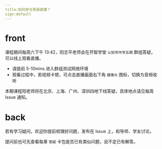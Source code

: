 ```yaml
---
title:如何参与答疑直播？
sign:default
---
```


# front
课程期间每周六下午 13:42，阳志平老师会在开智学堂 `认知写作学五期` 群组答疑，可以线上观看直播。

- 请提前 5-10mins 进入群组测试网络环境
- 观看过程中，若视频卡顿，可点击直播画面右下角 `摄像头` 图标，切换为音频收听

本期课程阳老师将在北京、上海、广州、深圳四地下线答疑，具体地点请见每周 Issue 通知。 




# back
若有学习疑问，欢迎你提前梳理好问题，发布在 Issue 上，和导师、学友讨论。

提问前也可先查看每章 `答疑` 卡包是否已有类似问题，说不定已有解答。



